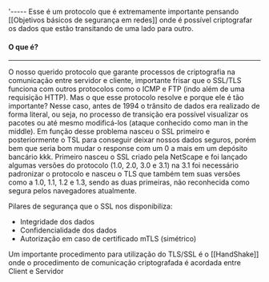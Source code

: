 '-----
Esse é um protocolo que é extremamente importante pensando [[Objetivos básicos de segurança em redes]] onde é possível criptografar os dados que estão transitando de uma lado para outro. 

#### O que é? 
-----
O nosso querido protocolo que garante processos de criptografia na comunicação entre servidor e cliente, importante frisar que o SSL/TLS funciona com outros protocolos como o ICMP e FTP (indo além de uma requisição HTTP). Mas o que esse protocolo resolve e porque ele é tão importante? Nesse caso, antes de 1994 o trânsito de dados era realizado de forma literal, ou seja, no processo de transição era possível visualizar os pacotes ou até mesmo modificá-los (ataque conhecido como man in the middle). Em função desse problema nasceu o SSL primeiro e posteriormente o TSL para conseguir deixar nossos dados seguros, porém bem que seria bom mudar o response com um 0 a mais em um depósito bancário kkk. Primeiro nasceu o SSL criado pela NetScape e foi lançado algumas versões do protocolo (1.0, 2.0, 3.0 e 3.1) na 3.1 foi necessário padronizar o protocolo e nasceu o TLS que também tem suas versões como a 1.0, 1.1, 1.2 e 1.3, sendo as duas primeiras, não reconhecida como segura pelos navegadores atualmente. 

Pilares de segurança que o SSL nos disponibiliza:
- Integridade dos dados
- Confidencialidade dos dados
- Autorização em caso de certificado mTLS (simétrico)


Um importante procedimento para utilização do TLS/SSL é o [[HandShake]] onde o procedimento de comunicação criptografada é acordada entre Client e Servidor